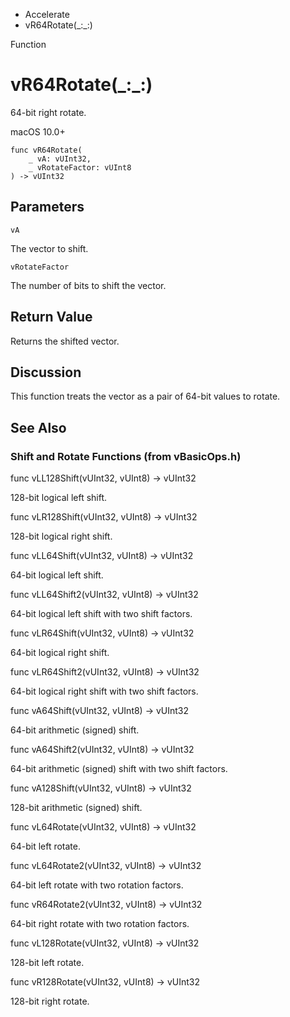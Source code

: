 

- Accelerate
-  vR64Rotate(\_:\_:) 

Function

# vR64Rotate(\_:\_:)

64-bit right rotate.

macOS 10.0+

``` source
func vR64Rotate(
    _ vA: vUInt32,
    _ vRotateFactor: vUInt8
) -> vUInt32
```

## Parameters 

`vA`  

The vector to shift.

`vRotateFactor`  

The number of bits to shift the vector.

## Return Value

Returns the shifted vector.

## Discussion

This function treats the vector as a pair of 64-bit values to rotate.

## See Also

### Shift and Rotate Functions (from vBasicOps.h)

func vLL128Shift(vUInt32, vUInt8) -> vUInt32

128-bit logical left shift.

func vLR128Shift(vUInt32, vUInt8) -> vUInt32

128-bit logical right shift.

func vLL64Shift(vUInt32, vUInt8) -> vUInt32

64-bit logical left shift.

func vLL64Shift2(vUInt32, vUInt8) -> vUInt32

64-bit logical left shift with two shift factors.

func vLR64Shift(vUInt32, vUInt8) -> vUInt32

64-bit logical right shift.

func vLR64Shift2(vUInt32, vUInt8) -> vUInt32

64-bit logical right shift with two shift factors.

func vA64Shift(vUInt32, vUInt8) -> vUInt32

64-bit arithmetic (signed) shift.

func vA64Shift2(vUInt32, vUInt8) -> vUInt32

64-bit arithmetic (signed) shift with two shift factors.

func vA128Shift(vUInt32, vUInt8) -> vUInt32

128-bit arithmetic (signed) shift.

func vL64Rotate(vUInt32, vUInt8) -> vUInt32

64-bit left rotate.

func vL64Rotate2(vUInt32, vUInt8) -> vUInt32

64-bit left rotate with two rotation factors.

func vR64Rotate2(vUInt32, vUInt8) -> vUInt32

64-bit right rotate with two rotation factors.

func vL128Rotate(vUInt32, vUInt8) -> vUInt32

128-bit left rotate.

func vR128Rotate(vUInt32, vUInt8) -> vUInt32

128-bit right rotate.


